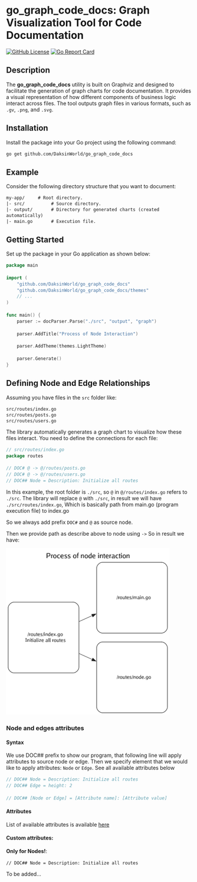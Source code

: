 
# go_graph_code_docs: Graph Visualization Tool for Code Documentation

[![GitHub License](https://img.shields.io/github/license/DaksinWorld/go_graph_code_docs)](https://github.com/DaksinWorld/go_graph_code_docs/blob/main/LICENSE)
[![Go Report Card](https://goreportcard.com/badge/github.com/DaksinWorld/go_graph_code_docs)](https://goreportcard.com/report/github.com/DaksinWorld/go_graph_code_docs)

## Description

The **go_graph_code_docs** utility is built on Graphviz and designed to facilitate the generation of graph charts for code documentation. It provides a visual representation of how different components of business logic interact across files. The tool outputs graph files in various formats, such as `.gv`, `.png`, and `.svg`.

## Installation

Install the package into your Go project using the following command:

```bash
go get github.com/DaksinWorld/go_graph_code_docs
```

## Example

Consider the following directory structure that you want to document:

```
my-app/     # Root directory.
|- src/          # Source directory.
|- output/       # Directory for generated charts (created automatically)
|- main.go       # Execution file.
```

## Getting Started

Set up the package in your Go application as shown below:

```go
package main

import (
	"github.com/DaksinWorld/go_graph_code_docs"
	"github.com/DaksinWorld/go_graph_code_docs/themes"
	// ...
)

func main() {
	parser := docParser.Parse("./src", "output", "graph")

	parser.AddTitle("Process of Node Interaction")

	parser.AddTheme(themes.LightTheme)

	parser.Generate()
}
```

## Defining Node and Edge Relationships

Assuming you have files in the `src` folder like:

```
src/routes/index.go
src/routes/posts.go
src/routes/users.go
```

The library automatically generates a graph chart to visualize how these files interact. You need to define the connections for each file:

```go
// src/routes/index.go 
package routes

// DOC# @ -> @/routes/posts.go
// DOC# @ -> @/routes/users.go
// DOC## Node = Description: Initialize all routes
```

In this example, the root folder is `./src`, so `@` in `@/routes/index.go` refers to `./src`. The library will replace `@` with `./src`, in result we will have `./src/routes/index.go`,
Which is basically path from main.go (program execution file) to index.go

So we always add prefix `DOC#` and `@` as source node.

Then we provide path as describe above to node using `->`
So in result we have:

![graph.png](graph.png)

### Node and edges attributes

#### Syntax

We use DOC## prefix to show our program, that following line will apply attributes to source node or edge.
Then we specify element that we would like to apply attributes: `Node` or `Edge`.
See all available attributes below

```go
// DOC## Node = Description: Initialize all routes
// DOC## Edge = height: 2

// DOC## [Node or Edge] = [Attribute name]: [Attribute value]
```

#### Attributes
List of available attributes is available [here](https://graphviz.org/doc/info/attrs.html)

#### Custom attributes:

**Only for Nodes!**:

```// DOC## Node = Description: Initialize all routes```

To be added...